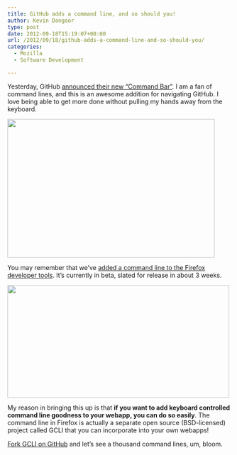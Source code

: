 ```yaml
---
title: GitHub adds a command line, and so should you!
author: Kevin Dangoor
type: post
date: 2012-09-18T15:19:07+00:00
url: /2012/09/18/github-adds-a-command-line-and-so-should-you/
categories:
  - Mozilla
  - Software Development

---
```

Yesterday, GitHub [announced their new &#8220;Command Bar&#8221;][1]. I am a fan of command lines, and this is an awesome addition for navigating GitHub. I love being able to get more done without pulling my hands away from the keyboard.

<img class="alignnone" title="GItHub Command Bar" src="https://a248.e.akamai.net/camo.github.com/325cee1464aa07ecf79d3794bd6d3b6fe64dc733/687474703a2f2f692e6f72646c6e6b2e636f6d2f636f6d6d616e645f6261725f68656c705f6c617267652e706e67" alt="" width="467" height="313" />

You may remember that we&#8217;ve [added a command line to the Firefox developer tools][2]. It&#8217;s currently in beta, slated for release in about 3 weeks.

<img class="alignnone" title="Firefox Developer Toolbar command line" src="https://hacks.mozilla.org/wp-content/uploads/2012/08/Command-Line-Help-500x254.png" alt="" width="500" height="254" />

My reason in bringing this up is that **if you want to add keyboard controlled command line goodness to your webapp, you can do so easily**. The command line in Firefox is actually a separate open source (BSD-licensed) project called GCLI that you can incorporate into your own webapps!

[Fork GCLI on GitHub][3] and let&#8217;s see a thousand command lines, um, bloom.

 [1]: https://github.com/blog/1264-introducing-the-command-bar
 [2]: https://hacks.mozilla.org/2012/08/new-firefox-command-line-helps-you-develop-faster/
 [3]: https://github.com/mozilla/gcli